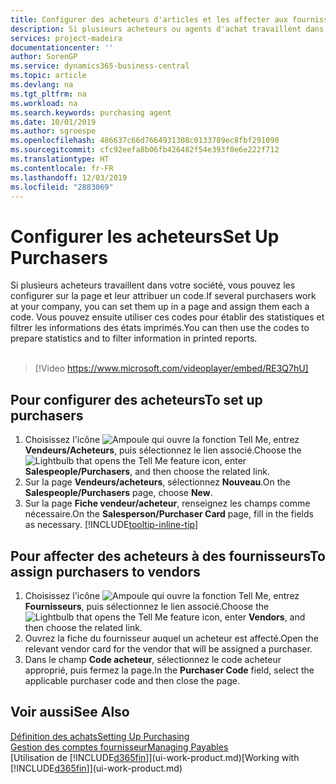 ```yaml
---
title: Configurer des acheteurs d'articles et les affecter aux fournisseurs| Microsoft Docs
description: Si plusieurs acheteurs ou agents d'achat travaillent dans votre société, vous pouvez les planifier pour l'analyse statistique.
services: project-madeira
documentationcenter: ''
author: SorenGP
ms.service: dynamics365-business-central
ms.topic: article
ms.devlang: na
ms.tgt_pltfrm: na
ms.workload: na
ms.search.keywords: purchasing agent
ms.date: 10/01/2019
ms.author: sgroespe
ms.openlocfilehash: 486637c66d7664931308c0133789ec8fbf291090
ms.sourcegitcommit: cfc92eefa8b06fb426482f54e393f0e6e222f712
ms.translationtype: HT
ms.contentlocale: fr-FR
ms.lasthandoff: 12/03/2019
ms.locfileid: "2883069"
---
```

# <a name="set-up-purchasers"></a><span data-ttu-id="d6918-103">Configurer les acheteurs</span><span class="sxs-lookup"><span data-stu-id="d6918-103">Set Up Purchasers</span></span>
<span data-ttu-id="d6918-104">Si plusieurs acheteurs travaillent dans votre société, vous pouvez les configurer sur la page et leur attribuer un code.</span><span class="sxs-lookup"><span data-stu-id="d6918-104">If several purchasers work at your company, you can set them up in a page and assign them each a code.</span></span> <span data-ttu-id="d6918-105">Vous pouvez ensuite utiliser ces codes pour établir des statistiques et filtrer les informations des états imprimés.</span><span class="sxs-lookup"><span data-stu-id="d6918-105">You can then use the codes to prepare statistics and to filter information in printed reports.</span></span><br><br>  

> [!Video https://www.microsoft.com/videoplayer/embed/RE3Q7hU]

## <a name="to-set-up-purchasers"></a><span data-ttu-id="d6918-106">Pour configurer des acheteurs</span><span class="sxs-lookup"><span data-stu-id="d6918-106">To set up purchasers</span></span>
1. <span data-ttu-id="d6918-107">Choisissez l'icône ![Ampoule qui ouvre la fonction Tell Me](media/ui-search/search_small.png "Dites-moi ce que vous voulez faire"), entrez **Vendeurs/Acheteurs**, puis sélectionnez le lien associé.</span><span class="sxs-lookup"><span data-stu-id="d6918-107">Choose the ![Lightbulb that opens the Tell Me feature](media/ui-search/search_small.png "Tell me what you want to do") icon, enter **Salespeople/Purchasers**, and then choose the related link.</span></span>
2. <span data-ttu-id="d6918-108">Sur la page **Vendeurs/acheteurs**, sélectionnez **Nouveau**.</span><span class="sxs-lookup"><span data-stu-id="d6918-108">On the **Salespeople/Purchasers** page, choose **New**.</span></span>
3. <span data-ttu-id="d6918-109">Sur la page **Fiche vendeur/acheteur**, renseignez les champs comme nécessaire.</span><span class="sxs-lookup"><span data-stu-id="d6918-109">On the **Salesperson/Purchaser Card** page, fill in the fields as necessary.</span></span> [!INCLUDE[tooltip-inline-tip](includes/tooltip-inline-tip_md.md)]

## <a name="to-assign-purchasers-to-vendors"></a><span data-ttu-id="d6918-110">Pour affecter des acheteurs à des fournisseurs</span><span class="sxs-lookup"><span data-stu-id="d6918-110">To assign purchasers to vendors</span></span>
1. <span data-ttu-id="d6918-111">Choisissez l'icône ![Ampoule qui ouvre la fonction Tell Me](media/ui-search/search_small.png "Dites-moi ce que vous voulez faire"), entrez **Fournisseurs**, puis sélectionnez le lien associé.</span><span class="sxs-lookup"><span data-stu-id="d6918-111">Choose the ![Lightbulb that opens the Tell Me feature](media/ui-search/search_small.png "Tell me what you want to do") icon, enter **Vendors**, and then choose the related link.</span></span>
2. <span data-ttu-id="d6918-112">Ouvrez la fiche du fournisseur auquel un acheteur est affecté.</span><span class="sxs-lookup"><span data-stu-id="d6918-112">Open the relevant vendor card for the vendor that will be assigned a purchaser.</span></span>
3. <span data-ttu-id="d6918-113">Dans le champ **Code acheteur**, sélectionnez le code acheteur approprié, puis fermez la page.</span><span class="sxs-lookup"><span data-stu-id="d6918-113">In the **Purchaser Code** field, select the applicable purchaser code and then close the page.</span></span>

## <a name="see-also"></a><span data-ttu-id="d6918-114">Voir aussi</span><span class="sxs-lookup"><span data-stu-id="d6918-114">See Also</span></span>
[<span data-ttu-id="d6918-115">Définition des achats</span><span class="sxs-lookup"><span data-stu-id="d6918-115">Setting Up Purchasing</span></span>](purchasing-setup-purchasing.md)  
[<span data-ttu-id="d6918-116">Gestion des comptes fournisseur</span><span class="sxs-lookup"><span data-stu-id="d6918-116">Managing Payables</span></span>](payables-manage-payables.md)  
<span data-ttu-id="d6918-117">[Utilisation de [!INCLUDE[d365fin](includes/d365fin_md.md)]](ui-work-product.md)</span><span class="sxs-lookup"><span data-stu-id="d6918-117">[Working with [!INCLUDE[d365fin](includes/d365fin_md.md)]](ui-work-product.md)</span></span>
